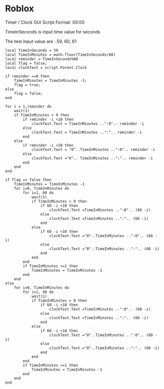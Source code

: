 # Roblox

Timer / Clock GUI Script 
Format: 00:00

TimeInSeconds is input time value for seconds

The test input value are : 59, 60, 61

	local TimeInSeconds = 59
	local TimeInMinutes = math.floor(TimeInSeconds/60)
	local reminder = TimeInSeconds%60
	local flag = false;
	local clockText = script.Parent.Clock

	if reminder ==0 then
		TimeInMinutes = TimeInMinutes -1;
		flag = true;
	else
		flag = false;
	end

	for i = 1,reminder do
		wait(1) 
		if TimeInMinutes > 9 then
			if reminder -i <10 then
				clockText.Text = TimeInMinutes ..":0".. reminder -i
			else
				clockText.Text = TimeInMinutes ..":".. reminder -i
			end
		else
			if reminder -i <10 then
				clockText.Text = "0"..TimeInMinutes ..":0".. reminder -i
			else
				clockText.Text ="0".. TimeInMinutes ..":".. reminder -i
			end
		end
	end

	if flag == false then
		TimeInMinutes = TimeInMinutes -1
		for i=0, TimeInMinutes do
			for i=1, 60 do
				wait(1)
				if TimeInMinutes > 9 then
					if 60 -i <10 then
						clockText.Text =TimeInMinutes ..":0".. (60 -i)
					else
						clockText.Text =TimeInMinutes ..":".. (60 -i)			
					end
				else
					if 60 -i <10 then
						clockText.Text ="0"..TimeInMinutes ..":0".. (60 -i)
					else
						clockText.Text ="0"..TimeInMinutes ..":".. (60 -i)			
					end
				end
			end
			if TimeInMinutes >=1 then
				TimeInMinutes = TimeInMinutes -1
			end	
		end
	else
		for i=0, TimeInMinutes do
			for i=1, 60 do
				wait(1)
				if TimeInMinutes > 9 then
					if 60 -i <10 then
						clockText.Text =TimeInMinutes ..":0".. (60 -i)
					else
						clockText.Text =TimeInMinutes ..":".. (60 -i)			
					end
				else
					if 60 -i <10 then
						clockText.Text ="0"..TimeInMinutes ..":0".. (60 -i)
					else
						clockText.Text ="0"..TimeInMinutes ..":".. (60 -i)			
					end
				end
			end
			if TimeInMinutes >=1 then
				TimeInMinutes = TimeInMinutes -1
			end			
		end
	end

